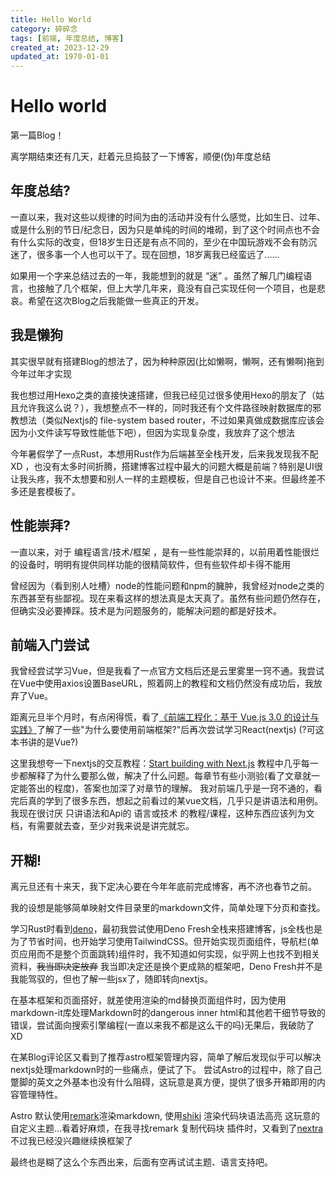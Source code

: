 ```yaml
---
title: Hello World
category: 碎碎念
tags: [前端, 年度总结, 博客]
created_at: 2023-12-29
updated_at: 1970-01-01
---
```


# Hello world

第一篇Blog！

离学期结束还有几天，赶着元旦捣鼓了一下博客，顺便(伪)年度总结

## 年度总结?

一直以来，我对这些以规律的时间为由的活动并没有什么感觉，比如生日、过年、或是什么别的节日/纪念日，因为只是单纯的时间的堆砌，到了这个时间点也不会有什么实际的改变，但18岁生日还是有点不同的，至少在中国玩游戏不会有防沉迷了，很多事一个人也可以干了。现在回想，18岁离我已经蛮远了......

如果用一个字来总结过去的一年，我能想到的就是 “迷” 。虽然了解几门编程语言，也接触了几个框架，但上大学几年来，竟没有自己实现任何一个项目，也是悲哀。希望在这次Blog之后我能做一些真正的开发。


## 我是懒狗

其实很早就有搭建Blog的想法了，因为种种原因(比如懒啊，懒啊，还有懒啊)拖到今年过年才实现

我也想过用Hexo之类的直接快速搭建，但我已经见过很多使用Hexo的朋友了（姑且允许我这么说？），我想整点不一样的，同时我还有个文件路径映射数据库的邪教想法（类似Nextjs的 file-system based router，不过如果真做成数据库应该会因为小文件读写导致性能低下吧），但因为实现复杂度，我放弃了这个想法

今年暑假学了一点Rust，本想用Rust作为后端甚至全栈开发，后来我发现我不配 XD ，也没有太多时间折腾，搭建博客过程中最大的问题大概是前端？特别是UI很让我头疼，我不太想要和别人一样的主题模板，但是自己也设计不来。但最终差不多还是套模板了。

## 性能崇拜?

一直以来，对于 编程语言/技术/框架 ，是有一些性能崇拜的，以前用着性能很烂的设备时，明明有提供同样功能的很精简软件，但有些软件却卡得不能用

曾经因为（看到别人吐槽）node的性能问题和npm的臃肿，我曾经对node之类的东西甚至有些鄙视。现在来看这样的想法真是太天真了。虽然有些问题仍然存在，但确实没必要捧踩。技术是为问题服务的，能解决问题的都是好技术。

## 前端入门尝试

我曾经尝试学习Vue，但是我看了一点官方文档后还是云里雾里一窍不通。我尝试在Vue中使用axios设置BaseURL，照着网上的教程和文档仍然没有成功后，我放弃了Vue。

距离元旦半个月时，有点闲得慌，看了[《前端工程化：基于 Vue.js 3.0 的设计与实践》](https://vue3.chengpeiquan.com/)了解了一些"为什么要使用前端框架?"后再次尝试学习React(nextjs)
(?可这本书讲的是Vue?)

这里我想夸一下nextjs的交互教程：[Start building with Next.js](https://nextjs.org/learn?utm_source=next-site&utm_medium=homepage-cta&utm_campaign=home) 教程中几乎每一步都解释了为什么要那么做，解决了什么问题。每章节有些小测验(看了文章就一定能答出的程度)，答案也加深了对章节的理解。
我对前端几乎是一窍不通的，看完后真的学到了很多东西，想起之前看过的某vue文档，几乎只是讲语法和用例。
我现在很讨厌 只讲语法和Api的 语言或技术 的教程/课程，这种东西应该列为文档，有需要就去查，至少对我来说是讲完就忘。

## 开糊!

离元旦还有十来天，我下定决心要在今年年底前完成博客，再不济也春节之前。

我的设想是能够简单映射文件目录里的markdown文件，简单处理下分页和查找。

学习Rust时看到[deno](https://deno.com/)，最初我尝试使用Deno Fresh全栈来搭建博客，js全栈也是为了节省时间，也开始学习使用TailwindCSS。但开始实现页面组件，导航栏(单页应用而不是整个页面跳转)组件时，我不知道如何实现，似乎网上也找不到相关资料，~~我当即决定放弃~~ 我当即决定还是换个更成熟的框架吧，Deno Fresh并不是我能驾驭的，但也了解一些jsx了，随即转向nextjs。

在基本框架和页面搭好，就差使用渲染的md替换页面组件时，因为使用markdown-it库处理Markdown时的dangerous inner html和其他若干细节导致的错误，尝试面向搜索引擎编程(一直以来我不都是这么干的吗)无果后，我破防了 XD

在某Blog评论区又看到了推荐astro框架管理内容，简单了解后发现似乎可以解决nextjs处理markdown时的一些痛点，便试了下。
尝试Astro的过程中，除了自己蹩脚的英文之外基本也没有什么阻碍，这玩意是真方便，提供了很多开箱即用的内容管理特性。

Astro 默认使用[remark](https://github.com/remarkjs/remark)渲染markdown, 使用[shiki](https://github.com/shikijs/shiki) 渲染代码块语法高亮
这玩意的自定义主题...看着好麻烦，在我寻找remark 复制代码块 插件时，又看到了[nextra](https://nextra.site/) 不过我已经没兴趣继续换框架了

最终也是糊了这么个东西出来，后面有空再试试主题、语言支持吧。